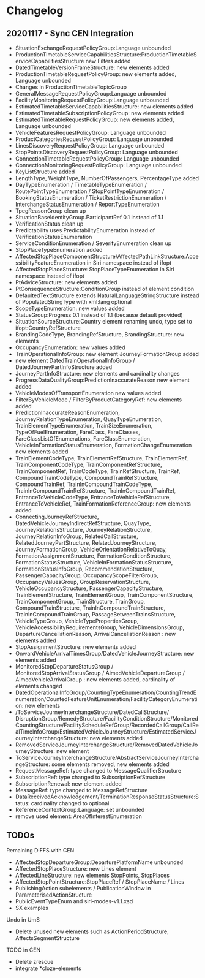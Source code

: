 # Changelog

## 20201117 - Sync CEN Integration
* SituationExchangeRequestPolicyGroup:Language unbounded
* ProductionTimetableServiceCapabilitiesStructure:ProductionTimetableServiceCapabilitiesStructure new Filters added
* DatedTimetableVersionFrameStructure: new elements added
* ProductionTimetableRequestPolicyGroup: new elements added, Language unbounded
* Changes in ProductionTimetableTopicGroup
* GeneralMessageRequestPolicyGroup:Language unbounded
* FacilityMonitoringRequestPolicyGroup:Language unbounded
* EstimatedTimetableServiceCapabilitiesStructure: new elements added
* EstimatedTimetableSubscriptionPolicyGroup: new elements added
* EstimatedTimetableRequestPolicyGroup: new elements added, Language unbounded
* VehicleFeaturesRequestPolicyGroup: Language unbounded
* ProductCategoriesRequestPolicyGroup: Language unbounded
* LinesDiscoveryRequestPolicyGroup: Language unbounded
* StopPointsDiscoveryRequestPolicyGroup: Language unbounded
* ConnectionTimetableRequestPolicyGroup: Language unbounded
* ConnectionMonitoringRequestPolicyGroup: Language unbounded
* KeyListStructure added
* LengthType, WeightType, NumberOfPassengers, PercentageType added
* DayTypeEnumeration / TimetableTypeEnumeration / RoutePointTypeEnumeration / StopPointTypeEnumeration / BookingStatusEnumeration / TicketRestrictionEnumeration / InterchangeStatusEnumeration / ReportTypeEnumeration   
* TpegReasonGroup clean up
* SituationBaseIdentityGroup.ParticipantRef 0.1 instead of 1.1
* VerificationStatus clean up
* Predictability uses PredictabilityEnumeration instead of  VerificationStatusEnumeration
* ServiceConditionEnumeration / SeverityEnumeration clean up
* StopPlaceTypeEnumeration added
* AffectedStopPlaceComponentStructure/AffectedPathLinkStructure:AccessibilityFeatureEnumeration in Siri namespace instead of ifopt
* AffectedStopPlaceStructure: StopPlaceTypeEnumeration in Siri namespace instead of ifopt
* PtAdviceStructure: new elements added
* PtConsequenceStructure:ConditionGroup instead of element condition 
* DefaultedTextStructure extends NaturalLanguageStringStructure instead of PopulatedStringType with xml:lang optional
* ScopeTypeEnumeration: new values added
* StatusGroup:Progress 0.1 instead of 1.1 (because default provided)
* SituationSourceStructure:Country element renaming undo, type set to ifopt:CountryRefStructure
* BrandingCodeType, BrandingRefStructure, BrandingStructure: new elements
* OccupancyEnumeration: new values added 
* TrainOperationalInfoGroup: new element JourneyFormationGroup added
* new element DatedTrainOperationalInfoGroup / DatedJourneyPartInfoStructure added
* JourneyPartInfoStructure: new elements and cardinality changes
* ProgressDataQualityGroup:PredictionInaccurateReason new element added
* VehicleModesOfTransportEnumeration new values added
* FilterByVehicleMode / FilterByProductCategoryRef: new elements added
* PredictionInaccurateReasonEnumeration, JourneyRelationTypeEnumeration, QuayTypeEnumeration, TrainElementTypeEnumeration, TrainSizeEnumeration, TypeOfFuelEnumeration, FareClass, FareClasses, FareClassListOfEnumerations, FareClassEnumeration, VehicleInFormationStatusEnumeration, FormationChangeEnumeration new elements added
* TrainElementCodeType, TrainElementRefStructure, TrainElementRef, TrainComponentCodeType, TrainComponentRefStructure, TrainComponentRef, TrainCodeType, TrainRefStructure, TrainRef, CompoundTrainCodeType, CompoundTrainRefStructure, CompoundTrainRef, TrainInCompoundTrainCodeType, TrainInCompoundTrainRefStructure, TrainInCompoundTrainRef, EntranceToVehicleCodeType, EntranceToVehicleRefStructure, EntranceToVehicleRef, TrainFormationReferenceGroup: new elements added
* ConnectingJourneyRefStructure, DatedVehicleJourneyIndirectRefStructure, QuayType, JourneyRelationsStructure, JourneyRelationStructure, JourneyRelationInfoGroup, RelatedCallStructure, RelatedJourneyPartStructure, RelatedJourneyStructure, JourneyFormationGroup, VehicleOrientationRelativeToQuay, FormationAssignmentStructure, FormationConditionStructure, FormationStatusStructure, VehicleInFormationStatusStructure, FormationStatusInfoGroup, RecommendationStructure, PassengerCapacityGroup, OccupancyScopeFilterGroup, OccupancyValuesGroup, GroupReservationStructure, VehicleOccupancyStructure, PassengerCapacityStructure, TrainElementStructure, TrainElementGroup, TrainComponentStructure, TrainComponentGroup, TrainStructure, TrainGroup, CompoundTrainStructure, TrainInCompoundTrainStructure, TrainInCompoundTrainGroup, PassageBetweenTrainsStructure, VehicleTypeGroup, VehicleTypePropertiesGroup, VehicleAccessibilityRequirementsGroup, VehicleDimensionsGroup, DepartureCancellationReason, ArrivalCancellationReason : new elements added
* StopAssignmentStructure: new elements added 
* OnwardVehicleArrivalTimesGroup/DatedVehicleJourneyStructure: new elements added
* MonitoredStopDepartureStatusGroup / MonitoredStopArrivalStatusGroup / AimedVehicleDepartureGroup / AimedVehicleArrivalGroup : new elements  added, cardinality of elements changed
* DatedOperationalInfoGroup/CountingTypeEnumeration/CountingTrendEnumeration/CountedFeatureUnitEnumeration/FacilityCategoryEnumeration: new elements
* /ToServiceJourneyInterchangeStructure/DatedCallStructure/ DisruptionGroup/RemedyStructure/FacilityConditionStructure/MonitoredCountingStructure/FacilityScheduleRefGroup/RecordedCallGroup/CallRealTimeInfoGroup/EstimatedVehicleJourneyStructure/EstimatedServiceJourneyInterchangeStructure: new elements added
* RemovedServiceJourneyInterchangeStructure/RemovedDatedVehicleJourneyStructure: new element
* ToServiceJourneyInterchangeStructure/AbstractServiceJourneyInterchangeStructure: some elements removed, new elements added
* RequestMessageRef: type changed to MessageQualifierStructure
* SubscriptionRef: type changed to SubscriptionRefStructure
* SubscriptionRenewal: new element added
* MessageRef: type changed to MessageRefStructure
* DataReceivedAcknowledgement/TerminationResponseStatusStructure:Status: cardinality changed to optional
* ReferenceContextGroup:Language: set unbounded
* remove used element: AreaOfInterestEnumeration
             
 
## TODOs
Remaining DIFFS with CEN
* AffectedStopDepartureGroup:DeparturePlatformName unbounded 
* AffectedStopPlaceStructure: new Lines element
* AffectedLineStructure: new elements StopPoints, StopPlaces
* AffectedStopPointStructure:StopPlaceRef / StopPlaceName / Lines
* PublishingAction subelements / PublicationWindow in ParameterisedActionStructure
* PublicEventTypeEnum and siri-modes-v1.1.xsd
* SX examples 

Undo in UmS
* Delete unused new elements such as ActionPeriodStructure, AffectsSegmentStructure

TODO in CEN
* Delete zrescue
* integrate *cloze-elements
